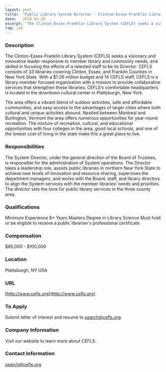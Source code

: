 ```yaml
---
layout: post
title:  "Public Library System Director - Clinton-Essex-Franklin Library System"
date:   2018-02-28
excerpt: "The Clinton-Essex-Franklin Library System (CEFLS) seeks a visionary and innovative leader responsive to member library and community needs, and skilled in focusing the efforts of a talented staff to be its Director. CEFLS consists of 33 libraries covering Clinton, Essex, and Franklin Counties in New York State. With a $1.26..."
tag: job
---
```


### Description   

The Clinton-Essex-Franklin Library System (CEFLS) seeks a visionary and innovative leader responsive to member library and community needs, and skilled in focusing the efforts of a talented staff to be its Director.  CEFLS consists of 33 libraries covering Clinton, Essex, and Franklin Counties in New York State.  With a $1.26 million budget and 14 CEFLS staff, CEFLS is a library-member focused organization with a mission to provide collaborative services that strengthen these libraries.  CEFLS’s comfortable headquarters is located in the downtown cultural center in Plattsburgh, New York.

The area offers a vibrant blend of outdoor activities, safe and affordable communities, and easy access to the advantages of larger cities where both cultural and unique activities abound.  Nestled between Montreal and Burlington, Vermont the area offers numerous opportunities for year-round recreation.  The mixture of recreation, cultural, and educational opportunities with four colleges in the area, good local schools, and one of the lowest cost of living in the state make this a great place to live.  



### Responsibilities   

The System Director, under the general direction of the Board of Trustees, is responsible for the administration of System operations. The Director takes a leadership role, assists public libraries in northern New York State to achieve new levels of innovation and resource sharing, supervises the department managers, and works with the Board, staff, and library directors to align the System services with the member libraries’ needs and priorities.  The director sets the tone for public library services in the three county area.


### Qualifications   

Minimum Experience
8+ Years
Masters Degree in Library Science
Must hold or be eligible to receive a public librarian's professional certificate


### Compensation   

$85,000 - $100,000


### Location   

Plattsburgh, NY   USA


### URL   

[http://www.cefls.org](http://www.cefls.org)

### To Apply   

Submit letter of interest and resume to search@cefls.org.


### Company Information   

Visit our website to learn more about CEFLS.


### Contact Information   

search@cefls.org


